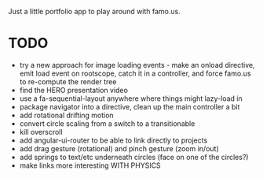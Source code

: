 Just a little portfolio app to play around with famo.us.

TODO
===


* try a new approach for image loading events - make an onload directive, emit load event on rootscope, catch it in a controller, and force famo.us to re-compute the render tree
* find the HERO presentation video
* use a fa-sequential-layout anywhere where things might lazy-load in
* package navigator into a directive, clean up the main controller a bit
* add rotational drifting motion
* convert circle scaling from a switch to a transitionable
* kill overscroll
* add angular-ui-router to be able to link directly to projects
* add drag gesture (rotational) and pinch gesture (zoom in/out)
* add springs to text/etc underneath circles (face on one of the circles?)
* make links more interesting WITH PHYSICS